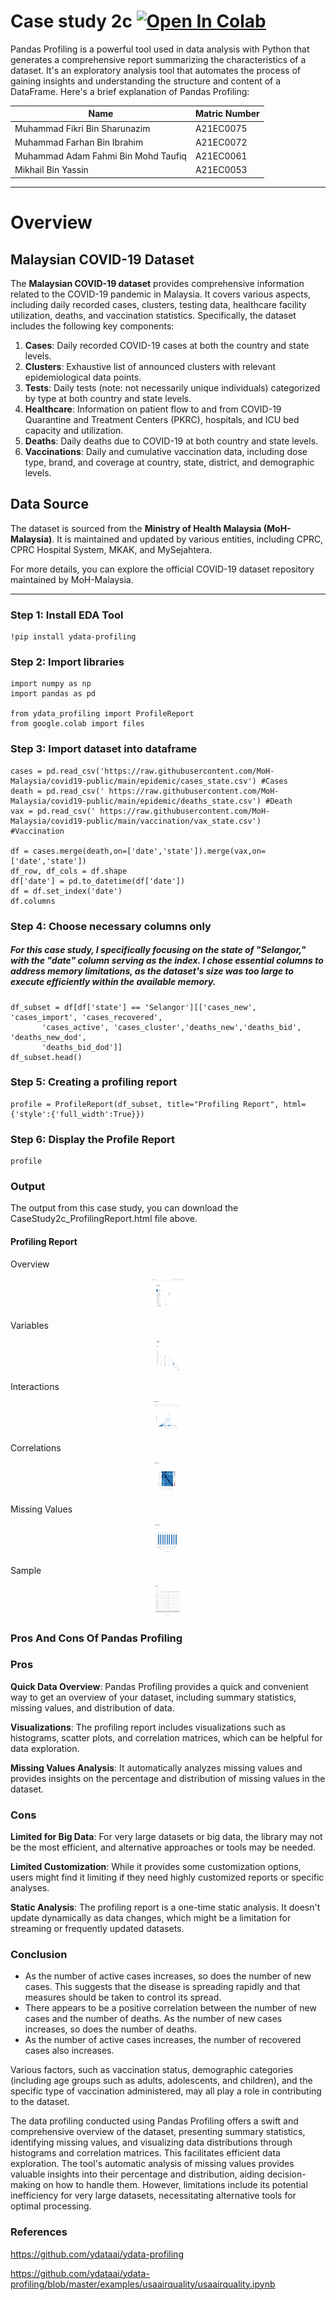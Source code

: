 # Case study 2c <a href="https://www.utm.my" target="_parent"><img src="https://colab.research.google.com/assets/colab-badge.svg" alt="Open In Colab"/></a>

Pandas Profiling is a powerful tool used in data analysis with Python that generates a comprehensive report summarizing the characteristics of a dataset. It's an exploratory analysis tool that automates the process of gaining insights and understanding the structure and content of a DataFrame. Here's a brief explanation of Pandas Profiling:

|    Name           |           Matric Number       |                      
|-------------------|-------------------------------|
|Muhammad Fikri Bin Sharunazim    | A21EC0075       |
|Muhammad Farhan Bin Ibrahim|        A21EC0072      |
|Muhammad Adam Fahmi Bin Mohd Taufiq |A21EC0061|
|Mikhail Bin Yassin |A21EC0053                      |

---
# Overview
## Malaysian COVID-19 Dataset

The **Malaysian COVID-19 dataset** provides comprehensive information related to the COVID-19 pandemic in Malaysia. It covers various aspects, including daily recorded cases, clusters, testing data, healthcare facility utilization, deaths, and vaccination statistics. Specifically, the dataset includes the following key components:

1. **Cases**: Daily recorded COVID-19 cases at both the country and state levels.
2. **Clusters**: Exhaustive list of announced clusters with relevant epidemiological data points.
3. **Tests**: Daily tests (note: not necessarily unique individuals) categorized by type at both country and state levels.
4. **Healthcare**: Information on patient flow to and from COVID-19 Quarantine and Treatment Centers (PKRC), hospitals, and ICU bed capacity and utilization.
5. **Deaths**: Daily deaths due to COVID-19 at both country and state levels.
6. **Vaccinations**: Daily and cumulative vaccination data, including dose type, brand, and coverage at country, state, district, and demographic levels.

## Data Source

The dataset is sourced from the **Ministry of Health Malaysia (MoH-Malaysia)**. It is maintained and updated by various entities, including CPRC, CPRC Hospital System, MKAK, and MySejahtera.

For more details, you can explore the official COVID-19 dataset repository maintained by MoH-Malaysia.

---

### **Step 1: Install EDA Tool**

```
!pip install ydata-profiling
```
### **Step 2: Import libraries**

```
import numpy as np
import pandas as pd

from ydata_profiling import ProfileReport
from google.colab import files
```
### **Step 3: Import dataset into dataframe**
```
cases = pd.read_csv('https://raw.githubusercontent.com/MoH-Malaysia/covid19-public/main/epidemic/cases_state.csv') #Cases
death = pd.read_csv(' https://raw.githubusercontent.com/MoH-Malaysia/covid19-public/main/epidemic/deaths_state.csv') #Death
vax = pd.read_csv(' https://raw.githubusercontent.com/MoH-Malaysia/covid19-public/main/vaccination/vax_state.csv')   #Vaccination

df = cases.merge(death,on=['date','state']).merge(vax,on=['date','state'])
df_row, df_cols = df.shape
df['date'] = pd.to_datetime(df['date'])
df = df.set_index('date')
df.columns
```
### **Step 4: Choose necessary columns only**
##### For this case study, I specifically focusing on the state of "Selangor," with the "date" column serving as the index. I chose essential columns to address memory limitations, as the dataset's size was too large to execute efficiently within the available memory.

```
df_subset = df[df['state'] == 'Selangor'][['cases_new', 'cases_import', 'cases_recovered',
       'cases_active', 'cases_cluster','deaths_new','deaths_bid', 'deaths_new_dod',
       'deaths_bid_dod']]
df_subset.head()
```
### Step 5: **Creating a profiling report**
```
profile = ProfileReport(df_subset, title="Profiling Report", html={'style':{'full_width':True}})
```
### **Step 6: Display the Profile Report**
```
profile
```

### Output
The output from this case study, you can download the CaseStudy2c_ProfilingReport.html file above.
#### Profiling Report
Overview
<div align="center">
  <img src="img/1.png" alt="paq" width="50px" height="50px">
</div>

Variables
<div align="center">
  <img src="img/2.png" alt="paq" width="50px" height="50px">
</div>

Interactions
<div align="center">
  <img src="img/3.png" alt="paq" width="50px" height="50px">
</div>

Correlations
<div align="center">
  <img src="img/4.png" alt="paq" width="50px" height="50px">
</div>

Missing Values
<div align="center">
  <img src="img/5.png" alt="paq" width="50px" height="50px">
</div>

Sample
<div align="center">
  <img src="img/6.png" alt="paq" width="50px" height="50px">
</div>

### **Pros And Cons Of Pandas Profiling**
### **Pros**

**Quick Data Overview**: Pandas Profiling provides a quick and convenient way to get an overview of your dataset, including summary statistics, missing values, and distribution of data.

**Visualizations**: The profiling report includes visualizations such as histograms, scatter plots, and correlation matrices, which can be helpful for data exploration.

**Missing Values Analysis**: It automatically analyzes missing values and provides insights on the percentage and distribution of missing values in the dataset.

### **Cons**
**Limited for Big Data**: For very large datasets or big data, the library may not be the most efficient, and alternative approaches or tools may be needed.

**Limited Customization**: While it provides some customization options, users might find it limiting if they need highly customized reports or specific analyses.

**Static Analysis**: The profiling report is a one-time static analysis. It doesn't update dynamically as data changes, which might be a limitation for streaming or frequently updated datasets.

### Conclusion

*   As the number of active cases increases, so does the number of new cases. This suggests that the disease is spreading rapidly and that measures should be taken to control its spread.
*   There appears to be a positive correlation between the number of new cases and the number of deaths. As the number of new cases increases, so does the number of deaths.
*    As the number of active cases increases, the number of recovered cases also increases.


Various factors, such as vaccination status, demographic categories (including age groups such as adults, adolescents, and children), and the specific type of vaccination administered, may all play a role in contributing to the dataset.

The data profiling conducted using Pandas Profiling offers a swift and comprehensive overview of the dataset, presenting summary statistics, identifying missing values, and visualizing data distributions through histograms and correlation matrices. This facilitates efficient data exploration. The tool's automatic analysis of missing values provides valuable insights into their percentage and distribution, aiding decision-making on how to handle them. However, limitations include its potential inefficiency for very large datasets, necessitating alternative tools for optimal processing.

### References
https://github.com/ydataai/ydata-profiling

https://github.com/ydataai/ydata-profiling/blob/master/examples/usaairquality/usaairquality.ipynb
